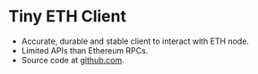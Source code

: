 # Tiny ETH Client

* Accurate, durable and stable client to interact with ETH node.
* Limited APIs than Ethereum RPCs.
* Source code at [github.com](https://github.com/kevin-leptons/tiny_eth_client).
